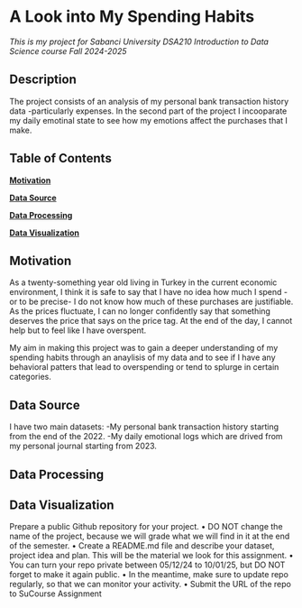 # A Look into My Spending Habits
_This is my project for Sabanci University DSA210 Introduction to Data Science course Fall 2024-2025_

## Description
The project consists of an analysis of my personal bank transaction history data -particularly expenses. In the second part of the project I incooparate my daily emotinal state to see how my emotions affect the purchases that I make.

## Table of Contents
**[Motivation](#motivation)**  

**[Data Source](#data-source)** 

**[Data Processing](#data-processing)**

**[Data Visualization](#data-visualization)**

## Motivation
As a twenty-something year old living in Turkey in the current economic environment, I think it is safe to say that I have no idea how much I spend -or to be precise- I do not know how much of these purchases are justifiable. As the prices fluctuate, I can no longer confidently say that something deserves the price that says on the price tag. At the end of the day, I cannot help but to feel like I have overspent. 

My aim in making this project was to gain a deeper understanding of my spending habits through an anaylisis of my data and to see if I have any behavioral patters that lead to overspending or tend to splurge in certain categories.

## Data Source
I have two main datasets:
-My personal bank transaction history starting from the end of the 2022.
-My daily emotional logs which are drived from my personal journal starting from 2023.

## Data Processing

## Data Visualization




Prepare a public Github repository for your project.
• DO NOT change the name of the project, because we will grade
what we will find in it at the end of the semester.
• Create a README.md file and describe your dataset, project
idea and plan. This will be the material we look for this
assignment.
• You can turn your repo private between 05/12/24 to 10/01/25,
but DO NOT forget to make it again public.
• In the meantime, make sure to update repo regularly, so that
we can monitor your activity.
• Submit the URL of the repo to SuCourse Assignment
